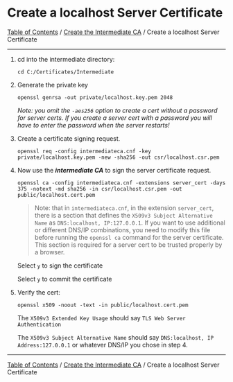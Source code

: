 # Create a localhost Server Certificate

[Table of Contents](../../../README.md#table-of-contents) / [Create the Intermediate CA](README.md) / Create a localhost Server Certificate

---------------------------------------------------------------------------------------

1. cd into the intermediate directory:

       cd C:/Certificates/Intermediate

2. Generate the private key

       openssl genrsa -out private/localhost.key.pem 2048

   *Note: you omit the `-aes256` option to create a cert without a password for server certs. If you create a server cert with a password you will have to enter the password when the server restarts!*

3. Create a certificate signing request.

       openssl req -config intermediateca.cnf -key private/localhost.key.pem -new -sha256 -out csr/localhost.csr.pem

4. Now use the ***intermediate CA*** to sign the server certificate request.

       openssl ca -config intermediateca.cnf -extensions server_cert -days 375 -notext -md sha256 -in csr/localhost.csr.pem -out public/localhost.cert.pem

   > Note: that in `intermediateca.cnf`, in the extension `server_cert`, there is a section that defines the `X509v3 Subject Alternative Name` as `DNS:localhost, IP:127.0.0.1`.  If you want to use additional or different DNS/IP combinations, you need to modify this file before running the `openssl ca` command for the server certificate.  This section is required for a server cert to be trusted properly by a browser.

   Select `y` to sign the certificate

   Select `y` to commit the certificate

5. Verify the cert:

       openssl x509 -noout -text -in public/localhost.cert.pem

   The `X509v3 Extended Key Usage` should say `TLS Web Server Authentication`

   The `X509v3 Subject Alternative Name` should say `DNS:localhost, IP Address:127.0.0.1` or whatever DNS/IP you chose in step 4.

---------------------------------------------------------------------------------------

[Table of Contents](../../../README.md#table-of-contents) / [Create the Intermediate CA](README.md) / Create a localhost Server Certificate